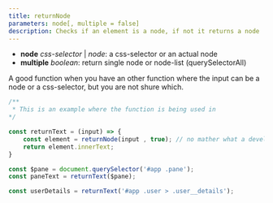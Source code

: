```yaml
---
title: returnNode
parameters: node[, multiple = false]
description: Checks if an element is a node, if not it returns a node
---
```


- **node** *css-selector* | *node*: a css-selector or an actual node
- **multiple** *boolean*: return single node or node-list (querySelectorAll)

A good function when you have an other function where the input can be a node or a css-selector, but you are not shure which.

```js
/**
 * This is an example where the function is being used in
*/

const returnText = (input) => {
    const element = returnNode(input , true); // no mather what a developer would give as input parameter, the function would return an element
    return element.innerText;
}

const $pane = document.querySelector('#app .pane');
const paneText = returnText($pane);

const userDetails = returnText('#app .user > .user__details');
```